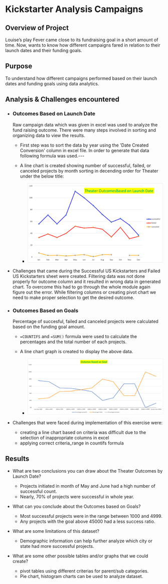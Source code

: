 # Kickstarter Analysis Campaigns

## Overview of Project
Louise’s play Fever came close to its fundraising goal in a short amount of time. Now, wants to know how different campaigns fared in relation to their launch dates and their funding goals.

## Purpose
To understand how different campaigns performed based on their launch dates and funding goals using data analytics.

## Analysis & Challenges encountered

- ### Outcomes Based on Launch Date
    Raw campaign data which was given in excel was used to analyze the fund raising outcome. There were many steps involved in sorting and organizing data to view the results.  
  - First step was to sort the data by year using the 'Date Created Conversion' column in excel file. In order to generate that data following formula was used.---

  - A line chart is created showing number of successful, failed, or canceled projects by month sorting in decending order for Theater under the below title:
    - ![Theater Outcomes Launch Date](./resources/Theater_Outcome_vs_Launch.png)

- Challenges that came during the Successful US Kickstarters and Failed US Kickstarters sheet were created. Filtering data was not done properly for outcome column and it resulted in wrong data in generated chart. To overcome this had to go through the whole module again figure out the error. While filtering columns or creating pivot chart we need to make proper selection to get the desired outcome.

- ### Outcomes Based on Goals

    Percentage of succesful, failed and canceled projects were calculated based on the funding goal amount.

    - `=COUNTIFS` and `=SUM()` formula were used to calculate the percentages and the total number of each projects.

    - A line chart graph is created to display the above data.

      - ![Outcomes based on Goals](./resources/Outcomes_vs_Goals.png)


- Challenges that were faced during implementation of this exercise were:
  - creating a line chart based on criteria was difficult due to the selection of inappropriate columns in excel
  - applying correct criteria_range in countifs formula
    

## Results

- What are two conclusions you can draw about the Theater Outcomes by Launch Date?
  - Projects initiated in month of May and June had a high number of successful count.
  - Nearly, 70% of projects were successful in whole year.  

- What can you conclude about the Outcomes based on Goals?
  - Most successful projects were in the range between 1000 and 4999.
  - Any projects with the goal above 45000 had a less success ratio.

- What are some limitations of this dataset?
  - Demographic information can help further analyze which city or state had more successful projects.

- What are some other possible tables and/or graphs that we could create?
  - pivot tables using different criterias for parent/sub categories.
  - Pie chart, histogram charts can be used to analyze dataset.
